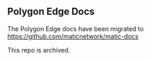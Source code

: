 ## Polygon Edge Docs

The Polygon Edge docs have been migrated to https://github.com/maticnetwork/matic-docs

This repo is archived.
